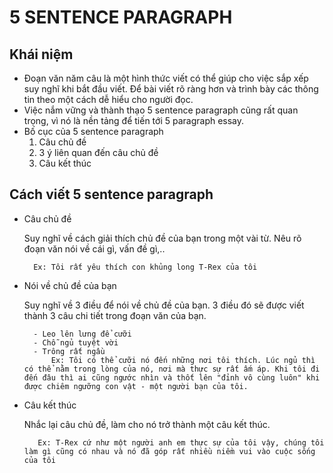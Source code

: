 # **5 SENTENCE PARAGRAPH**

## Khái niệm
- Đoạn văn năm câu là một hình thức viết có thể giúp cho việc sắp xếp suy nghĩ khi bắt đầu viết. Để bài viết rõ ràng hơn và trình bày các thông tin theo một cách dễ hiểu cho người đọc.
- Việc nắm vững và thành thạo 5 sentence paragraph cũng rất quan trọng, vì nó là nền tảng để tiến tới 5 paragraph essay. 
- Bố cục của 5 sentence paragraph
    1. Câu chủ đề
    2. 3 ý liên quan đến câu chủ đề
    3. Câu kết thúc

## Cách viết 5 sentence paragraph

- Câu chủ đề

    Suy nghĩ về cách giải thích chủ đề của bạn trong một vài từ. Nêu rõ đoạn văn nói về cái gì, vấn đề gì,..

        Ex: Tôi rất yêu thích con khủng long T-Rex của tôi

- Nói về chủ đề của bạn

    Suy nghĩ về 3 điều để nói về chủ đề của bạn. 3 điều đó sẽ được viết thành 3 câu chi tiết trong đoạn văn của bạn.

        - Leo lên lưng để cưỡi
        - Chỗ ngủ tuyệt vời
        - Trông rất ngầu
            Ex: Tôi có thể cưỡi nó đến những nơi tôi thích. Lúc ngủ thì có thể nằm trong lòng của nó, nơi mà thực sự rất ấm áp. Khi tôi đi đến đâu thì ai cũng ngước nhìn và thốt lên "đỉnh vô cùng luôn" khi được chiêm ngưỡng con vật - một người bạn của tôi.

- Câu kết thúc

    Nhắc lại câu chủ đề, làm cho nó trở thành một câu kết thúc.
        
         Ex: T-Rex cứ như một người anh em thực sự của tôi vậy, chúng tôi làm gì cũng có nhau và nó đã góp rất nhiều niềm vui vào cuộc sống của tôi
         
